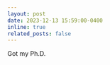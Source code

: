```yaml
---
layout: post
date: 2023-12-13 15:59:00-0400
inline: true
related_posts: false
---
```


Got my Ph.D.
